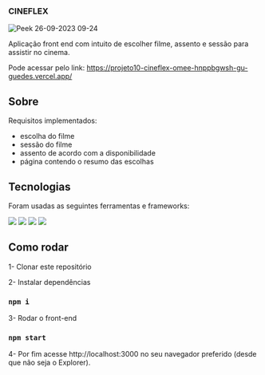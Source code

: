 ### CINEFLEX
![Peek 26-09-2023 09-24](https://github.com/gu-guedes/projeto10-cineflex/assets/111058685/742146a3-17a6-4ccf-94ea-94c04b727f48)


Aplicação front end com intuito de escolher filme, assento e sessão para assistir no cinema.

Pode acessar pelo link: https://projeto10-cineflex-omee-hnppbgwsh-gu-guedes.vercel.app/

## Sobre
Requisitos implementados:
- escolha do filme
- sessão do filme
- assento de acordo com a disponibilidade
- página contendo o resumo das escolhas

## Tecnologias
Foram usadas as seguintes ferramentas e frameworks:

<img src="https://img.shields.io/badge/styled--components-DB7093?style=for-the-badge&logo=styled-components&logoColor=white"/> <img src="https://img.shields.io/badge/React-20232A?style=for-the-badge&logo=react&logoColor=61DAFB"/> <img src="https://img.shields.io/badge/React_Router-CA4245?style=for-the-badge&logo=react-router&logoColor=white"/> <img src="https://img.shields.io/badge/axios-671ddf?&style=for-the-badge&logo=axios&logoColor=white"/>

## Como rodar
1- Clonar este repositório

2- Instalar dependências
### `npm i`
3- Rodar o front-end
### `npm start`
4- Por fim acesse http://localhost:3000 no seu navegador preferido (desde que não seja o Explorer).
